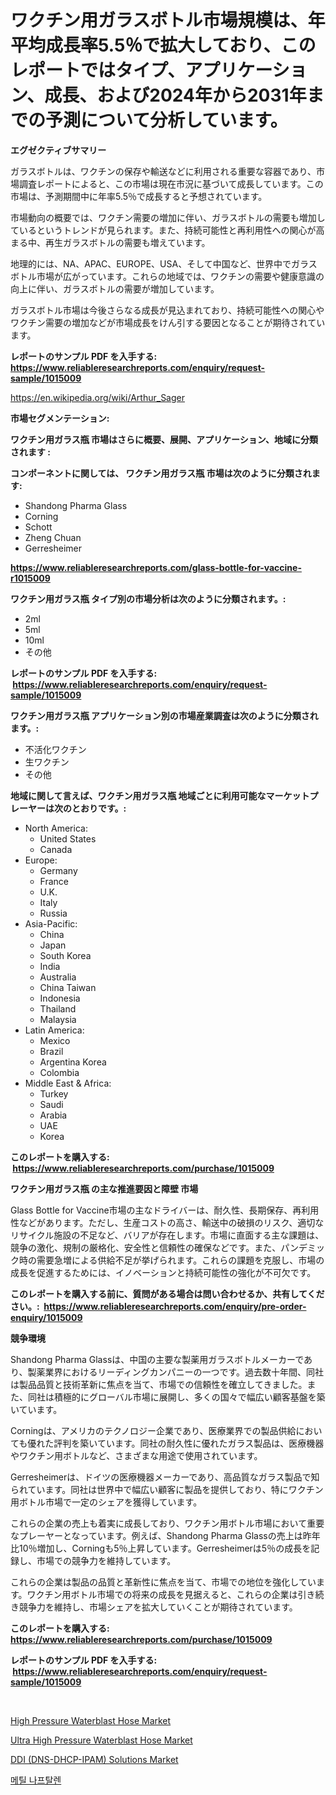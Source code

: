 <p><h1>ワクチン用ガラスボトル市場規模は、年平均成長率5.5％で拡大しており、このレポートではタイプ、アプリケーション、成長、および2024年から2031年までの予測について分析しています。</h1></p><p><strong>エグゼクティブサマリー</strong></p>
<p><p>ガラスボトルは、ワクチンの保存や輸送などに利用される重要な容器であり、市場調査レポートによると、この市場は現在市況に基づいて成長しています。この市場は、予測期間中に年率5.5％で成長すると予想されています。</p><p>市場動向の概要では、ワクチン需要の増加に伴い、ガラスボトルの需要も増加しているというトレンドが見られます。また、持続可能性と再利用性への関心が高まる中、再生ガラスボトルの需要も増えています。</p><p>地理的には、NA、APAC、EUROPE、USA、そして中国など、世界中でガラスボトル市場が広がっています。これらの地域では、ワクチンの需要や健康意識の向上に伴い、ガラスボトルの需要が増加しています。</p><p>ガラスボトル市場は今後さらなる成長が見込まれており、持続可能性への関心やワクチン需要の増加などが市場成長をけん引する要因となることが期待されています。</p></p>
<p><strong>レポートのサンプル PDF を入手する: <a href="https://www.reliableresearchreports.com/enquiry/request-sample/1015009">https://www.reliableresearchreports.com/enquiry/request-sample/1015009</a></strong></p>
<p><a href="https://en.wikipedia.org/wiki/Arthur_Sager">https://en.wikipedia.org/wiki/Arthur_Sager</a></p>
<p><strong>市場セグメンテーション:</strong></p>
<p><strong> ワクチン用ガラス瓶 市場はさらに概要、展開、アプリケーション、地域に分類されます :</strong></p>
<p><strong>コンポーネントに関しては、 ワクチン用ガラス瓶 市場は次のように分類されます: &nbsp;</strong></p>
<p><ul><li>Shandong Pharma Glass</li><li>Corning</li><li>Schott</li><li>Zheng Chuan</li><li>Gerresheimer</li></ul></p>
<p><strong><a href="https://www.reliableresearchreports.com/glass-bottle-for-vaccine-r1015009">https://www.reliableresearchreports.com/glass-bottle-for-vaccine-r1015009</a></strong></p>
<p><strong> ワクチン用ガラス瓶 タイプ別の市場分析は次のように分類されます。:</strong></p>
<p><ul><li>2ml</li><li>5ml</li><li>10ml</li><li>その他</li></ul></p>
<p><strong>レポートのサンプル PDF を入手する: &nbsp;<a href="https://www.reliableresearchreports.com/enquiry/request-sample/1015009">https://www.reliableresearchreports.com/enquiry/request-sample/1015009</a></strong></p>
<p><strong> ワクチン用ガラス瓶 アプリケーション別の市場産業調査は次のように分類されます。:</strong></p>
<p><ul><li>不活化ワクチン</li><li>生ワクチン</li><li>その他</li></ul></p>
<p><strong>地域に関して言えば、ワクチン用ガラス瓶 地域ごとに利用可能なマーケットプレーヤーは次のとおりです。:</strong></p>
<p><ul>
    <li>
        North America:
        <ul>
            <li>United States</li>
            <li>Canada</li>
        </ul>
    </li>
    <li>
        Europe:
        <ul>
            <li>Germany</li>
            <li>France</li>
            <li>U.K.</li>
            <li>Italy</li>
            <li>Russia</li>
        </ul>
    </li>
    <li>
        Asia-Pacific:
        <ul>
            <li>China</li>
            <li>Japan</li>
            <li>South Korea</li>
            <li>India</li>
            <li>Australia</li>
            <li>China Taiwan</li>
            <li>Indonesia</li>
            <li>Thailand</li>
            <li>Malaysia</li>
        </ul>
    </li>
    <li>
        Latin America:
        <ul>
            <li>Mexico</li>
            <li>Brazil</li>
            <li>Argentina Korea</li>
            <li>Colombia</li>
        </ul>
    </li>
    <li>
        Middle East & Africa:
        <ul>
            <li>Turkey</li>
            <li>Saudi</li>
            <li>Arabia</li>
            <li>UAE</li>
            <li>Korea</li>
        </ul>
    </li>
    </ul></p>
<p><strong>このレポートを購入する: &nbsp;<a href="https://www.reliableresearchreports.com/purchase/1015009">https://www.reliableresearchreports.com/purchase/1015009</a></strong></p>
<p><strong>ワクチン用ガラス瓶 の主な推進要因と障壁 市場</strong></p>
<p><p>Glass Bottle for Vaccine市場の主なドライバーは、耐久性、長期保存、再利用性などがあります。ただし、生産コストの高さ、輸送中の破損のリスク、適切なリサイクル施設の不足など、バリアが存在します。市場に直面する主な課題は、競争の激化、規制の厳格化、安全性と信頼性の確保などです。また、パンデミック時の需要急増による供給不足が挙げられます。これらの課題を克服し、市場の成長を促進するためには、イノベーションと持続可能性の強化が不可欠です。</p></p>
<p><strong>このレポートを購入する前に、質問がある場合は問い合わせるか、共有してください。:&nbsp; <a href="https://www.reliableresearchreports.com/enquiry/pre-order-enquiry/1015009">https://www.reliableresearchreports.com/enquiry/pre-order-enquiry/1015009</a></strong></p>
<p><strong>競争環境</strong></p>
<p><p>Shandong Pharma Glassは、中国の主要な製薬用ガラスボトルメーカーであり、製薬業界におけるリーディングカンパニーの一つです。過去数十年間、同社は製品品質と技術革新に焦点を当て、市場での信頼性を確立してきました。また、同社は積極的にグローバル市場に展開し、多くの国々で幅広い顧客基盤を築いています。</p><p>Corningは、アメリカのテクノロジー企業であり、医療業界での製品供給においても優れた評判を築いています。同社の耐久性に優れたガラス製品は、医療機器やワクチン用ボトルなど、さまざまな用途で使用されています。</p><p>Gerresheimerは、ドイツの医療機器メーカーであり、高品質なガラス製品で知られています。同社は世界中で幅広い顧客に製品を提供しており、特にワクチン用ボトル市場で一定のシェアを獲得しています。</p><p>これらの企業の売上も着実に成長しており、ワクチン用ボトル市場において重要なプレーヤーとなっています。例えば、Shandong Pharma Glassの売上は昨年比10％増加し、Corningも5％上昇しています。Gerresheimerは5％の成長を記録し、市場での競争力を維持しています。</p><p>これらの企業は製品の品質と革新性に焦点を当て、市場での地位を強化しています。ワクチン用ボトル市場での将来の成長を見据えると、これらの企業は引き続き競争力を維持し、市場シェアを拡大していくことが期待されています。</p></p>
<p><strong>このレポートを購入する: &nbsp; <a href="https://www.reliableresearchreports.com/purchase/1015009">https://www.reliableresearchreports.com/purchase/1015009</a></strong></p>
<p><strong>レポートのサンプル PDF を入手する: &nbsp;<a href="https://www.reliableresearchreports.com/enquiry/request-sample/1015009">https://www.reliableresearchreports.com/enquiry/request-sample/1015009</a></strong><strong></strong></p>
<p>&nbsp;</p>
<p><p><a href="https://github.com/thomasBaker655/Market-Research-Report-List-1/blob/main/high-pressure-waterblast-hose-market.md">High Pressure Waterblast Hose Market</a></p><p><a href="https://github.com/goldilocks06/Market-Research-Report-List-1/blob/main/ultra-high-pressure-waterblast-hose-market.md">Ultra High Pressure Waterblast Hose Market</a></p><p><a href="https://issuu.com/reportprime-2/docs/ddi-dns-dhcp-ipam-solutions-market-size-2030.pptx">DDI (DNS-DHCP-IPAM) Solutions Market</a></p><p><a href="https://github.com/shampaakter36/Market-Research-Report-List-2/blob/main/991292627291.md">메틸 나프탈렌</a></p></p>